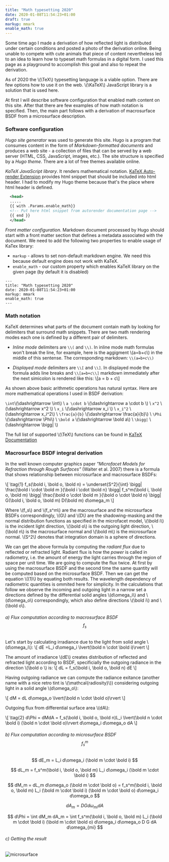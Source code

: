 ```yaml
---
title: "Math typesetting 2020"
date: 2020-01-08T11:54:23+01:00
draft: true
markup: mmark
enable_math: true
---
```


Some time ago I made a derivation of how reflected light is distributed under certain conditions and posted a photo of the derivation online. Being unable to compete with cute animals that piece of content nevertheless led to an idea to learn how to typeset math formulas in a digital form. I used this page as a playground to accomplish this goal and also to repeat the derivation.

As of 2020 the \\(\TeX\\) typesetting language is a viable option. There are few options how to use it on the web. \\(\KaTeX\\) JavaScript library is a solution that is used here.

At first I will describe software configuration that enabled math content on this site. After that there are few examples of how math notation is specified. Then, the main part follows with a derivation of macrosurface BSDF from a microsurface description.

### Software configuration

*Hugo site generator* was used to generate this site. Hugo is a program that consumes content in the form of *Markdown-formatted documents* and produces a web site - a collection of files that can be served by a web server (HTML, CSS, JavaScript, images, etc.). The site structure is specified by a *Hugo theme*. There are a lot of free themes available online.

*KaTeX JavaScript library*. It renders mathematical notation. [KaTeX  Auto-render Extension](https://katex.org/docs/autorender.html) provides html snippet that should be included into html header. I had to modify my Hugo theme because that's the place where html header is defined.
```xml
  <head>
  .....
  {{ with .Params.enable_math}}
  <!-- Put here html snippet from autorender documentation page -->
  {{ end }}
  </head>
```

*Front matter configuration*. Markdown document processed by Hugo should start with a front matter section that defines a metadata associated with the document. We need to add the following two properties to enable usage of KaTex library: 
* `markup` - allows to set non-default markdown engine. We need this because default engine does not work with KaTeX.
* `enable_math` - our custom property which enables KaTeX library on the given page (by default it is disabled)

```
---
title: "Math typesetting 2020"
date: 2020-01-08T11:54:23+01:00
markup: mmark
enable_math: true
---
```

### Math notation
KaTeX determines what parts of the document contain math by looking for delimiters that surround math snippets. There are two math rendering modes each one is defined by a different pair of delimiters.
* *Inline mode* delimiters are `\\(` and `\\)`. In inline mode math formulas won't break the line, for example, here is the aggigment \\(a=b+c\\) in the middle of this sentense. The corresponding markdown: `\\(a=b+c\\)`

* *Displayed mode* delimiters are `\\[` and `\\]`. In displayed mode the formula adds line breaks and `\\[a=b+c\\]` markdown immediately after the next simicolon is rendered like this: \\[a = b + c\\]

As shown above basic arithmetic operations has natural syntax. Here are more mathematical operations I used in BSDF derivation:

`\int`\\(\dashrightarrow \int\\) \\
`a \cdot b`  \\(\dashrightarrow a \cdot b \\) \\
`x^2` \\(\dashrightarrow x^2 \\) \\
`x_i` \\(\dashrightarrow x_i \\) \\
`x_i^2` \\(\dashrightarrow x_i^2\\) \\
`\frac{a}{b}` \\(\dashrightarrow \frac{a}{b}\\) \\
`\Phi` \\(\dashrightarrow \Phi\\) \\
`\bold a` \\(\dashrightarrow \bold a\\) \\
`\bigg|` \\(\dashrightarrow \bigg| \\)

The full list of supported \\(\TeX\\) functions can be found in [KaTeX Documentation](https://katex.org/docs/supported.html)

### Macrosurface BSDF integral derivation
In the well known computer graphics paper *"Microfacet Models for Refraction through Rough Surfaces"* (Walter et al. 2007) there is a formula that shows relationship between microsurface and macrosurface BSDFs:

\\[ \tag{1} f_s(\bold i, \bold o, \bold n) = 
   \underset{S^2}{\int} \bigg| \frac{\bold i \cdot \bold m }{\bold i \cdot \bold n} \bigg|
   f_s^m(\bold i, \bold o, \bold m)
   \bigg| \frac{\bold o \cdot \bold m }{\bold o \cdot \bold n} \bigg|
   G(\bold i, \bold o, \bold m) D(\bold m) d\omega_m \\]

Where \\(f_s\\) and \\(f_s^m\\) are the macrosurface and the microsurface BSDFs correspondingly, \\(G\\) and \\(D\\) are the shadowing-masking and the normal distribution functions as specified in the microfacet model, \\(\bold i\\) is the incident light direction, \\(\bold o\\) is the outgoing light direction, \\(\bold n\\) is the macrosurface normal and \\(\bold m\\) is the microsurface normal. \\(S^2\\) denotes that integration domain is a sphere of directions.

We can get the above formula by computing the *radiant flux* due to reflected or refracted light. Radiant flux is how the *power* is called in radiometry, i.e. the amount of energy the light carries through the region of space per unit time. We are going to compute the flux twice. At first by using the macrosurface BSDF and the second time the same quantity will be computed based on the microsurface BSDF. Then we can get the equation \\((1)\\) by equating both results. The wavelength dependency of radiometric quantities is ommited here for simplicity. In the calculations that follow we observe the incoming and outgoing light in a narrow set a directions defined by the differential solid angles \\(d\omega_i\\) and \\(d\omega_o\\) correspondingly, which also define directions \\(\bold i\\) and \\(\bold o\\).

###### a) Flux computation according to macrosurface BSDF $$f_s$$

Let's start by calculating irradiance due to the light from solid angle \\(d\omega_i\\):
\\[ dE =L_i d\omega_i \lvert(\bold n \cdot \bold i)\rvert \\]

The amount of irradiance \\(dE\\) creates distribution of reflected and refracted light according to BSDF, specificially the outgoing radiance in the direction \\(\bold o \\) is:
\\[ dL = f_s(\bold i, \bold o, \bold n) dE \\]

Having outgoing radiance we can compute the radiance exitance (another name with a nice retro tint is \\(\mathcal{radiosity}\\)) considering outgoing light in a solid angle \\(d\omega_o\\):

\\[ dM = dL d\omega_o \lvert(\bold n \cdot \bold o)\rvert \\]

Outgoing flux from differential surface area \\(dA\\):

\\[ \tag{2} d\Phi = dMdA = f_s(\bold i, \bold o, \bold n)L_i
   \lvert(\bold n \cdot \bold i)
   (\bold n \cdot \bold o)\rvert
   d\omega_i d\omega_o dA \\]

###### b) Flux computation according to microsurface BSDF $$f_s^m$$

$$
dE_m = L_i d\omega_i (\bold m \cdot \bold i)
$$

$$
dL_m = f_s^m(\bold i, \bold o, \bold m) L_i
   d\omega_i (\bold m \cdot \bold i)
$$

$$
   dM_m = dL_m d\omega_o (\bold m \cdot \bold o)
   = f_s^m(\bold i, \bold o, \bold m) L_i
   (\bold m \cdot \bold i)
   (\bold m \cdot \bold o)
   d\omega_i d\omega_o
$$

$$
   dA_m = D G d\omega_{mi} dA
$$

$$
d\Phi = \int dM_m dA_m = \int f_s^m(\bold i, \bold o, \bold m) L_i
   (\bold m \cdot \bold i)
   (\bold m \cdot \bold o)
   d\omega_i d\omega_o
   D G dA d\omega_{mi}
$$

###### c) Getting the result

![microsurface](/math-test/microsurface.png)
